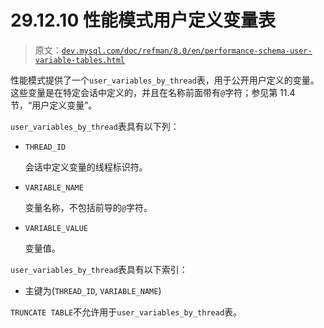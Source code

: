 # 29.12.10 性能模式用户定义变量表

> 原文：[`dev.mysql.com/doc/refman/8.0/en/performance-schema-user-variable-tables.html`](https://dev.mysql.com/doc/refman/8.0/en/performance-schema-user-variable-tables.html)

性能模式提供了一个`user_variables_by_thread`表，用于公开用户定义的变量。这些变量是在特定会话中定义的，并且在名称前面带有`@`字符；参见第 11.4 节，“用户定义变量”。

`user_variables_by_thread`表具有以下列：

+   `THREAD_ID`

    会话中定义变量的线程标识符。

+   `VARIABLE_NAME`

    变量名称，不包括前导的`@`字符。

+   `VARIABLE_VALUE`

    变量值。

`user_variables_by_thread`表具有以下索引：

+   主键为(`THREAD_ID`, `VARIABLE_NAME`)

`TRUNCATE TABLE`不允许用于`user_variables_by_thread`表。
